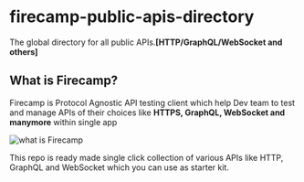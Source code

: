 # firecamp-public-apis-directory
The global directory for all public APIs.**[HTTP/GraphQL/WebSocket and others]**

## **What is Firecamp?**
Firecamp is Protocol Agnostic API testing client which help Dev team to test and manage APIs of their choices like **HTTPS, GraphQL, WebSocket and manymore** within single app

![what is Firecamp](https://raw.githubusercontent.com/shreya-gr/Firecamp/master/images/What%20is%20Firecamp.gif)

This repo is ready made single click collection of various APIs like HTTP, GraphQL and WebSocket which you can use as starter kit.



